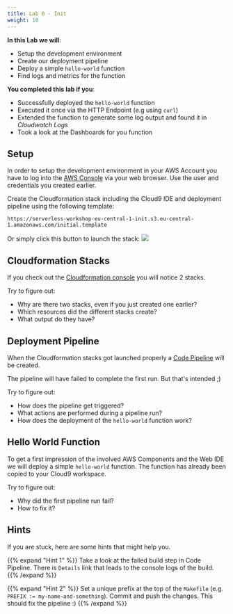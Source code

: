 ```yaml
---
title: Lab 0 - Init
weight: 10
---
```


**In this Lab we will**:

- Setup the development environment
- Create our deployment pipeline
- Deploy a simple `hello-world` function
- Find logs and metrics for the function

**You completed this lab if you**:

- Successfully deployed the `hello-world` function
- Executed it once via the HTTP Endpoint (e.g using `curl`)
- Extended the function to generate some log output and found it in *Cloudwatch Logs*
- Took a look at the Dashboards for you function

## Setup

In order to setup the development environment in your AWS Account you have to log into the [AWS Console](https://console.aws.amazon.com/) via your
web browser. Use the user and credentials you created earlier.

Create the Cloudformation stack including the Cloud9 IDE and deployment pipeline using the following template:
```
https://serverless-workshop-eu-central-1-init.s3.eu-central-1.amazonaws.com/initial.template
```

Or simply click this button to launch the stack: [<img src="https://s3.amazonaws.com/cloudformation-examples/cloudformation-launch-stack.png">](https://console.aws.amazon.com/cloudformation/home?region=eu-central-1#/stacks/new?templateURL=https://serverless-workshop-eu-central-1-init.s3.eu-central-1.amazonaws.com/initial.template)

## Cloudformation Stacks

If you check out the [Cloudformation console](https://eu-central-1.console.aws.amazon.com/cloudformation/home?region=eu-central-1) you will notice 2 stacks.

Try to figure out:

- Why are there two stacks, even if you just created one earlier?
- Which resources did the different stacks create?
- What output do they have?

## Deployment Pipeline

When the Cloudformation stacks got launched properly a [Code Pipeline](https://eu-central-1.console.aws.amazon.com/codesuite/codepipeline/home?region=eu-central-1) will be created.

The pipeline will have failed to complete the first run. But that's intended ;)

Try to figure out:

- How does the pipeline get triggered?
- What actions are performed during a pipeline run?
- How does the deployment of the `hello-world` function work?

## Hello World Function

To get a first impression of the involved AWS Components and the Web IDE we will deploy a simple `hello-world` function. The function has already been copied to your Cloud9 workspace.

Try to figure out:

- Why did the first pipeline run fail? 
- How to fix it?

## Hints

If you are stuck, here are some hints that might help you.

{{% expand "Hint 1" %}}
Take a look at the failed build step in Code Pipeline. There is `Details` link that leads to the console logs of the build.
{{% /expand %}}

{{% expand "Hint 2" %}}
Set a unique prefix at the top of the `Makefile` (e.g. `PREFIX := my-name-and-something`). Commit and push the changes. This should fix the pipeline :)
{{% /expand %}}
